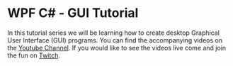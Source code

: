 # WPF C# - GUI Tutorial
In this tutorial series we will be learning how to create desktop Graphical User Interface (GUI) programs.
You can find the accompanying videos on the [Youtube Channel](https://www.youtube.com/channel/UCCtcAqHfJRbMXW7ADmAzyEQ).
If you would like to see the videos live come and join the fun on [Twitch](twitch.tv/Isrelo).
